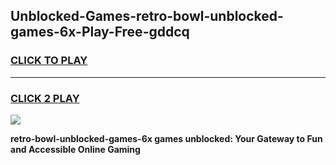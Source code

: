 
## Unblocked-Games-retro-bowl-unblocked-games-6x-Play-Free-gddcq
<h3>
<a href="https://premium76.site?title=retro-bowl-unblocked-games-6x&ref=23A">CLICK TO PLAY</a></h3>
<hr>

<h3>
<a href="https://premium76.site?title=retro-bowl-unblocked-games-6x&ref=23A">CLICK 2 PLAY</a>
  
</h3>

<a href="https://premium76.site?title=retro-bowl-unblocked-games-6x&ref=23A"><img src="https://clearcache.store/games.png"></a>


**retro-bowl-unblocked-games-6x games unblocked: Your Gateway to Fun and Accessible Online Gaming**
